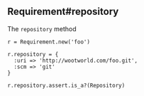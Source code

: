 ## Requirement#repository

The `repository` method 

    r = Requirement.new('foo')

    r.repository = {
      :uri => 'http://wootworld.com/foo.git',
      :scm => 'git'
    }

    r.repository.assert.is_a?(Repository)

